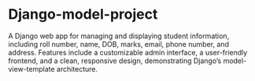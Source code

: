 # Django-model-project
A Django web app for managing and displaying student information, including roll number, name, DOB, marks, email, phone number, and address. Features include a customizable admin interface, a user-friendly frontend, and a clean, responsive design, demonstrating Django’s model-view-template architecture.
